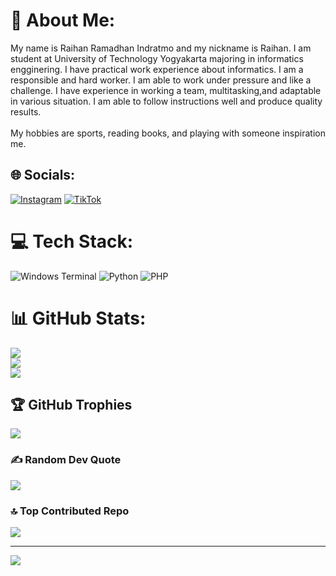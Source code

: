 # 💫 About Me:
My name is Raihan Ramadhan Indratmo and my nickname is Raihan. I am student at University of Technology Yogyakarta majoring in informatics engginering. I have practical work experience about informatics. I am a responsible and hard worker. I am able to work under pressure and like a challenge. I have experience in working a team, multitasking,and adaptable in various situation. I am able to follow instructions well and produce quality results. <br><br>My hobbies are sports, reading books, and playing with someone inspiration me.


## 🌐 Socials:
[![Instagram](https://img.shields.io/badge/Instagram-%23E4405F.svg?logo=Instagram&logoColor=white)](https://instagram.com/raiihan_r) [![TikTok](https://img.shields.io/badge/TikTok-%23000000.svg?logo=TikTok&logoColor=white)](https://tiktok.com/@classrichguy) 

# 💻 Tech Stack:
![Windows Terminal](https://img.shields.io/badge/Windows%20Terminal-%234D4D4D.svg?style=for-the-badge&logo=windows-terminal&logoColor=white) ![Python](https://img.shields.io/badge/python-3670A0?style=for-the-badge&logo=python&logoColor=ffdd54) ![PHP](https://img.shields.io/badge/php-%23777BB4.svg?style=for-the-badge&logo=php&logoColor=white)
# 📊 GitHub Stats:
![](https://github-readme-stats.vercel.app/api?username=HanTryBetter&theme=dark&hide_border=false&include_all_commits=false&count_private=false)<br/>
![](https://github-readme-streak-stats.herokuapp.com/?user=HanTryBetter&theme=dark&hide_border=false)<br/>
![](https://github-readme-stats.vercel.app/api/top-langs/?username=HanTryBetter&theme=dark&hide_border=false&include_all_commits=false&count_private=false&layout=compact)

## 🏆 GitHub Trophies
![](https://github-profile-trophy.vercel.app/?username=HanTryBetter&theme=radical&no-frame=false&no-bg=true&margin-w=4)

### ✍️ Random Dev Quote
![](https://quotes-github-readme.vercel.app/api?type=horizontal&theme=radical)

### 🔝 Top Contributed Repo
![](https://github-contributor-stats.vercel.app/api?username=HanTryBetter&limit=5&theme=dark&combine_all_yearly_contributions=true)

---
[![](https://visitcount.itsvg.in/api?id=HanTryBetter&icon=0&color=2)](https://visitcount.itsvg.in)

<!-- Proudly created with GPRM ( https://gprm.itsvg.in ) -->
